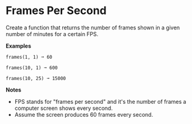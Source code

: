 # Frames Per Second

Create a function that returns the number of frames shown in a given number of minutes for a certain FPS.

**Examples**
```
frames(1, 1) ➞ 60

frames(10, 1) ➞ 600

frames(10, 25) ➞ 15000
```

**Notes**
- FPS stands for "frames per second" and it's the number of frames a computer screen shows every second.
- Assume the screen produces 60 frames every second.